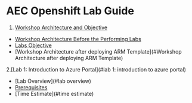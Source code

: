 # AEC Openshift Lab Guide

<!-- TOC -->
1. [Workshop Architecture and Objective](#workshop-architecture-and-objective)
  * [Workshop Architecture Before the Performing Labs](#workshop-architecture-before-the-performing-labs)
  * [Labs Objective](#labs-objective)
  * [Workshop Architecture after deploying ARM Template](#Workshop Architecture after deploying ARM Template)
  
2.[Lab 1: Introduction to Azure Portal](#lab 1: introduction to azure portal)
  * [Lab Overview](#lab overview)
  * [Prerequisites](#prerequisites)
  * [Time Estimate](#time estimate)

<!-- /TOC -->



